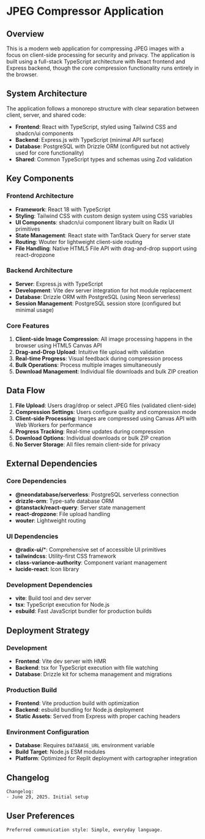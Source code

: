 # JPEG Compressor Application

## Overview

This is a modern web application for compressing JPEG images with a focus on client-side processing for security and privacy. The application is built using a full-stack TypeScript architecture with React frontend and Express backend, though the core compression functionality runs entirely in the browser.

## System Architecture

The application follows a monorepo structure with clear separation between client, server, and shared code:

- **Frontend**: React with TypeScript, styled using Tailwind CSS and shadcn/ui components
- **Backend**: Express.js with TypeScript (minimal API surface)
- **Database**: PostgreSQL with Drizzle ORM (configured but not actively used for core functionality)
- **Shared**: Common TypeScript types and schemas using Zod validation

## Key Components

### Frontend Architecture
- **Framework**: React 18 with TypeScript
- **Styling**: Tailwind CSS with custom design system using CSS variables
- **UI Components**: shadcn/ui component library built on Radix UI primitives
- **State Management**: React state with TanStack Query for server state
- **Routing**: Wouter for lightweight client-side routing
- **File Handling**: Native HTML5 File API with drag-and-drop support using react-dropzone

### Backend Architecture
- **Server**: Express.js with TypeScript
- **Development**: Vite dev server integration for hot module replacement
- **Database**: Drizzle ORM with PostgreSQL (using Neon serverless)
- **Session Management**: PostgreSQL session store (configured but minimal usage)

### Core Features
1. **Client-side Image Compression**: All image processing happens in the browser using HTML5 Canvas API
2. **Drag-and-Drop Upload**: Intuitive file upload with validation
3. **Real-time Progress**: Visual feedback during compression process
4. **Bulk Operations**: Process multiple images simultaneously
5. **Download Management**: Individual file downloads and bulk ZIP creation

## Data Flow

1. **File Upload**: Users drag/drop or select JPEG files (validated client-side)
2. **Compression Settings**: Users configure quality and compression mode
3. **Client-side Processing**: Images are compressed using Canvas API with Web Workers for performance
4. **Progress Tracking**: Real-time updates during compression
5. **Download Options**: Individual downloads or bulk ZIP creation
6. **No Server Storage**: All files remain client-side for privacy

## External Dependencies

### Core Dependencies
- **@neondatabase/serverless**: PostgreSQL serverless connection
- **drizzle-orm**: Type-safe database ORM
- **@tanstack/react-query**: Server state management
- **react-dropzone**: File upload handling
- **wouter**: Lightweight routing

### UI Dependencies
- **@radix-ui/***: Comprehensive set of accessible UI primitives
- **tailwindcss**: Utility-first CSS framework
- **class-variance-authority**: Component variant management
- **lucide-react**: Icon library

### Development Dependencies
- **vite**: Build tool and dev server
- **tsx**: TypeScript execution for Node.js
- **esbuild**: Fast JavaScript bundler for production builds

## Deployment Strategy

### Development
- **Frontend**: Vite dev server with HMR
- **Backend**: tsx for TypeScript execution with file watching
- **Database**: Drizzle kit for schema management and migrations

### Production Build
- **Frontend**: Vite production build with optimization
- **Backend**: esbuild bundling for Node.js deployment
- **Static Assets**: Served from Express with proper caching headers

### Environment Configuration
- **Database**: Requires `DATABASE_URL` environment variable
- **Build Target**: Node.js ESM modules
- **Platform**: Optimized for Replit deployment with cartographer integration

## Changelog

```
Changelog:
- June 29, 2025. Initial setup
```

## User Preferences

```
Preferred communication style: Simple, everyday language.
```